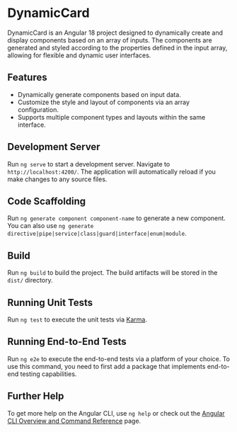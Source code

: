# DynamicCard

DynamicCard is an Angular 18 project designed to dynamically create and display components based on an array of inputs. The components are generated and styled according to the properties defined in the input array, allowing for flexible and dynamic user interfaces.

## Features

- Dynamically generate components based on input data.
- Customize the style and layout of components via an array configuration.
- Supports multiple component types and layouts within the same interface.

## Development Server

Run `ng serve` to start a development server. Navigate to `http://localhost:4200/`. The application will automatically reload if you make changes to any source files.

## Code Scaffolding

Run `ng generate component component-name` to generate a new component. You can also use `ng generate directive|pipe|service|class|guard|interface|enum|module`.

## Build

Run `ng build` to build the project. The build artifacts will be stored in the `dist/` directory.

## Running Unit Tests

Run `ng test` to execute the unit tests via [Karma](https://karma-runner.github.io).

## Running End-to-End Tests

Run `ng e2e` to execute the end-to-end tests via a platform of your choice. To use this command, you need to first add a package that implements end-to-end testing capabilities.

## Further Help

To get more help on the Angular CLI, use `ng help` or check out the [Angular CLI Overview and Command Reference](https://angular.dev/tools/cli) page.
